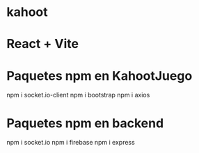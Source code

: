 # kahoot

# React + Vite

# Paquetes npm en KahootJuego
npm i socket.io-client
npm i bootstrap
npm i axios

# Paquetes npm en backend
npm i socket.io
npm i firebase
npm i express
